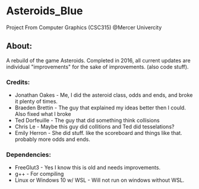 # Asteroids_Blue
Project From Computer Graphics (CSC315) @Mercer Univercity

## About:
 A rebuild of the game Asteroids. Completed in 2016, all current updates are individual "improvements" for the sake of improvements. (also code stuff).

### Credits:
 * Jonathan Oakes - Me, I did the asteroid class, odds and ends, and broke it plenty of times.
 * Braeden Brettin - The guy that explained my ideas better then I could. Also fixed what I broke
 * Ted Dorfeuille - The guy that did something think collisions
 * Chris Le - Maybe this guy did collitions and Ted did tesselations?
 * Emily Herron - She did stuff. like the scoreboard and things like that. probably more odds and ends.

### Dependencies:
 * FreeGlut3 - Yes I know this is old and needs improvements.
 * g++ - For compiling
 * Linux or Windows 10 w/ WSL - Will not run on windows without WSL. 